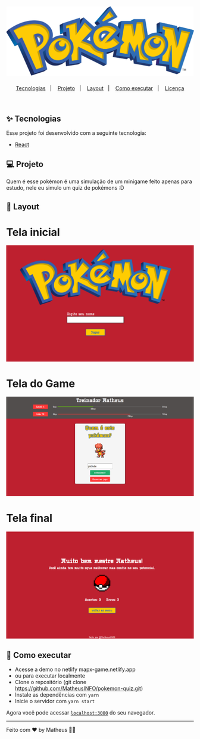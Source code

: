 <h1 align="center">
  <img alt="Pokémon" title="move.it" src="./public/logo.png" />
</h1>

<p align="center">
  <a href="#-tecnologias">Tecnologias</a>&nbsp;&nbsp;&nbsp;|&nbsp;&nbsp;&nbsp;
  <a href="#-projeto">Projeto</a>&nbsp;&nbsp;&nbsp;|&nbsp;&nbsp;&nbsp;
  <a href="#-layout">Layout</a>&nbsp;&nbsp;&nbsp;|&nbsp;&nbsp;&nbsp;
  <a href="#-como-executar">Como executar</a>&nbsp;&nbsp;&nbsp;|&nbsp;&nbsp;&nbsp;
  <a href="#-licença">Licença</a>
</p>

<br>

## ✨ Tecnologias

Esse projeto foi desenvolvido com a seguinte tecnologia:

- [React](https://reactjs.org)

## 💻 Projeto

Quem é esse pokémon é uma simulação de um minigame feito apenas para estudo, nele eu simulo um quiz de pokémons :D

## 🔖 Layout

<h1>Tela inicial</h1>
<img alt="Pokémon" title="move.it" src="./public/inicial.png" />

<h1>Tela do Game</h1>
<img alt="Pokémon" title="move.it" src="./public/jogo.png" />

<h1>Tela final</h1>
<img alt="Pokémon" title="move.it" src="./public/final.png" />

## 🚀 Como executar

- Acesse a demo no netlify mapx-game.netlify.app
- ou para executar localmente
- Clone o repositório (git clone https://github.com/MatheusINFO/pokemon-quiz.git)
- Instale as dependências com `yarn`
- Inicie o servidor com `yarn start`

Agora você pode acessar [`localhost:3000`](http://localhost:3000) do seu navegador.


---

Feito com ♥ by Matheus 👋🏻 
